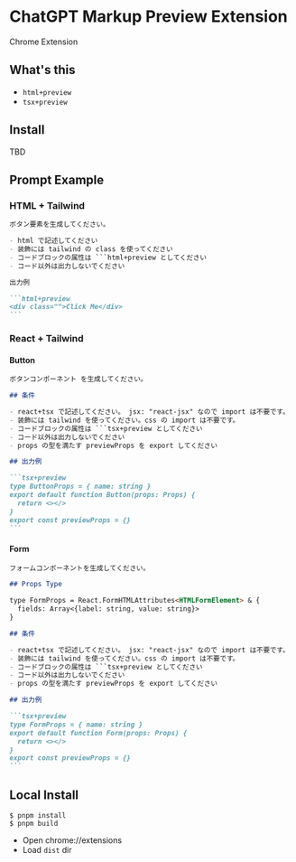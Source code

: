 # ChatGPT Markup Preview Extension

Chrome Extension

## What's this

- `html+preview`
- `tsx+preview`

## Install

TBD

## Prompt Example

### HTML + Tailwind

````markdown
ボタン要素を生成してください。

- html で記述してください
- 装飾には tailwind の class を使ってください
- コードブロックの属性は ```html+preview としてください
- コード以外は出力しないでください

出力例

```html+preview
<div class="">Click Me</div>
```
````

### React + Tailwind

#### Button

````markdown
ボタンコンポーネント を生成してください。

## 条件

- react+tsx で記述してください。 jsx: "react-jsx" なので import は不要です。
- 装飾には tailwind を使ってください。css の import は不要です。
- コードブロックの属性は ```tsx+preview としてください
- コード以外は出力しないでください
- props の型を満たす previewProps を export してください

## 出力例

```tsx+preview
type ButtonProps = { name: string }
export default function Button(props: Props) {
  return <></>
}
export const previewProps = {}
```
````

#### Form

````markdown
フォームコンポーネントを生成してください。

## Props Type

type FormProps = React.FormHTMLAttributes<HTMLFormElement> & {
  fields: Array<{label: string, value: string}>
}

## 条件

- react+tsx で記述してください。 jsx: "react-jsx" なので import は不要です。
- 装飾には tailwind を使ってください。css の import は不要です。
- コードブロックの属性は ```tsx+preview としてください
- コード以外は出力しないでください
- props の型を満たす previewProps を export してください

## 出力例

```tsx+preview
type FormProps = { name: string }
export default function Form(props: Props) {
  return <></>
}
export const previewProps = {}
```
````

## Local Install

```
$ pnpm install
$ pnpm build
```

- Open chrome://extensions
- Load `dist` dir
